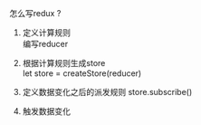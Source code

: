 怎么写redux ? 

1. 定义计算规则   
  编写reducer

2. 根据计算规则生成store   
  let store = createStore(reducer)

3. 定义数据变化之后的派发规则
  store.subscribe()

4. 触发数据变化